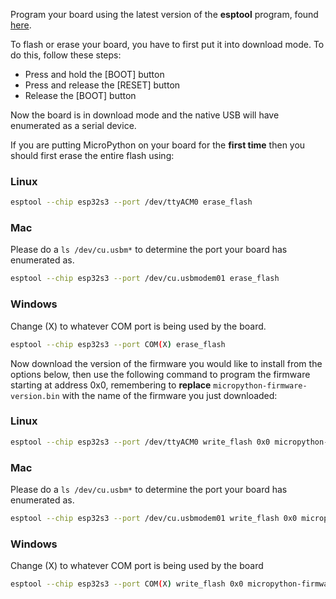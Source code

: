 Program your board using the latest version of the **esptool** program, found [here](https://github.com/espressif/esptool).

To flash or erase your board, you have to first put it into download mode.
To do this, follow these steps:

- Press and hold the [BOOT] button
- Press and release the [RESET] button
- Release the [BOOT] button

Now the board is in download mode and the native USB will have enumerated as a serial device.

If you are putting MicroPython on your board for the **first time** then you should
first erase the entire flash using:

### Linux
```bash
esptool --chip esp32s3 --port /dev/ttyACM0 erase_flash
```

### Mac
Please do a `ls /dev/cu.usbm*` to determine the port your board has enumerated as.
```bash
esptool --chip esp32s3 --port /dev/cu.usbmodem01 erase_flash
```

### Windows
Change (X) to whatever COM port is being used by the board.
```bash
esptool --chip esp32s3 --port COM(X) erase_flash
```

Now download the version of the firmware you would like to install from the options below,
then use the following command to program the firmware starting at address 0x0,
remembering to **replace** `micropython-firmware-version.bin` with the name of
the firmware you just downloaded:

### Linux
```bash
esptool --chip esp32s3 --port /dev/ttyACM0 write_flash 0x0 micropython-firmware-version.bin
```

### Mac
Please do a `ls /dev/cu.usbm*` to determine the port your board has enumerated as.
```bash
esptool --chip esp32s3 --port /dev/cu.usbmodem01 write_flash 0x0 micropython-firmware-version.bin
```

### Windows
Change (X) to whatever COM port is being used by the board
```bash
esptool --chip esp32s3 --port COM(X) write_flash 0x0 micropython-firmware-version.bin
```
